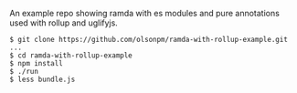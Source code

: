 An example repo showing ramda with es modules and pure annotations used with rollup and uglifyjs.

```
$ git clone https://github.com/olsonpm/ramda-with-rollup-example.git
...
$ cd ramda-with-rollup-example
$ npm install
$ ./run
$ less bundle.js
```
